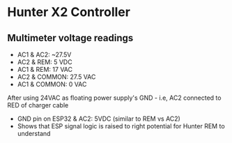 # Hunter X2 Controller

## Multimeter voltage readings

- AC1 & AC2: ~27.5V
- AC2 & REM: 5 VDC
- AC1 & REM: 17 VAC 
- AC2 & COMMON: 27.5 VAC
- AC1 & COMMON: 0 VAC


After using 24VAC as floating power supply's GND - i.e, AC2 connected to RED of charger cable

- GND pin on ESP32 & AC2: 5VDC (similar to REM vs AC2)
- Shows that ESP signal logic is raised to right potential for Hunter REM to understand

